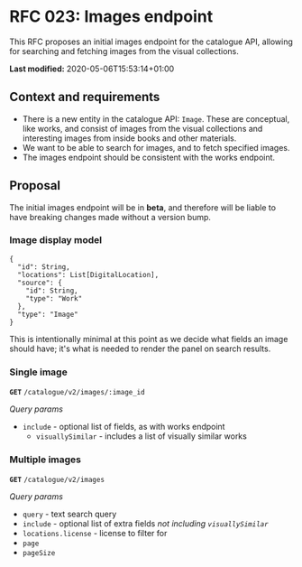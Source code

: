 # RFC 023: Images endpoint

This RFC proposes an initial images endpoint for the catalogue API, allowing for searching and fetching images from the visual collections.

**Last modified:** 2020-05-06T15:53:14+01:00

## Context and requirements

- There is a new entity in the catalogue API: `Image`. These are conceptual, like works, and consist of images from the visual collections and interesting images from inside books and other materials.
- We want to be able to search for images, and to fetch specified images.
- The images endpoint should be consistent with the works endpoint.

## Proposal

The initial images endpoint will be in **beta**, and therefore will be liable to have breaking changes made without a version bump.

### Image display model

```
{
  "id": String,
  "locations": List[DigitalLocation],
  "source": {
    "id": String,
    "type": "Work"
  },
  "type": "Image"
}
```

This is intentionally minimal at this point as we decide what fields an image should have; it's what is needed to render the panel on search results.

### Single image

**`GET`** `/catalogue/v2/images/:image_id`

*Query params*

- `include` - optional list of fields, as with works endpoint
  - `visuallySimilar` - includes a list of visually similar works

### Multiple images

**`GET`** `/catalogue/v2/images`

*Query params*

- `query` - text search query
- `include` - optional list of extra fields _not including `visuallySimilar`_
- `locations.license` - license to filter for
- `page`
- `pageSize`
